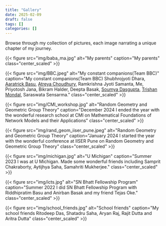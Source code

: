 ```yaml
---
title: "Gallery"
date: 2025-02-09
draft: false
tags: []
categories: []
---
```


<!-- <style>
r { color: Red }
o { color: Orange }
g { color: Green }
b { color: Blue}
</style> -->

Browse through my collection of pictures, each image narrating a unique chapter of my journey.

{{< figure
    src="img/baba_ma.jpg"
    alt="My parents"
    caption="My parents"
    class="center_scaled"
    >}}

{{< figure
    src="img/BBC.jpeg"
    alt="My constant companions(Team BBC)"
    caption="My constant companions(Team BBC) Shubhrojyoti Dhara, [Aaratrick Basu](https://awnathan1893.github.io/), [Atreya Choudhury](https://www.atchox.com/), Ramkrishna Jyoti Samanta, Me, Priyotosh Jana, Bikram Halder, Deepta Basak, [Soumya Dasgupta](https://omegasd18.github.io/), [Trishan Mondal](https://trishan8.github.io/), Saraswata Sensarma."
    class="center_scaled"
    >}}

{{< figure
    src="img/CMI_workshop.jpg"
    alt="Random Geometry and Geometric Group Theory"
    caption="December 2024 I ended the year with the wonderful research school at CMI on Mathematical Foundations of Network Models and their Applications"
    class="center_scaled"
    >}}

{{< figure
    src="img/rand_geom_iiser_pune.jpeg"
    alt="Random Geometry and Geometric Group Theory"
    caption="January 2024 I started the year with the wonderful conference at IISER Pune on Random Geometry and Geometric Group Theory"
    class="center_scaled"
    >}}

{{< figure
    src="img/michigan.jpg"
    alt="U Michigan"
    caption="Summer 2023 I was at U Michigan. Made some wonderful friends including Samprit Chakraborty, Aytijhya Saha, Samahriti Mukherjee."
    class="center_scaled"
    >}}

{{< figure
    src="img/icts.jpg"
    alt="SN Bhatt Fellowship Program"
    caption="Summer 2022 I did SN Bhatt Fellowship Program with Riddhipratim Basu and Anirban Basak and my friend Tejas Oke."
    class="center_scaled"
    >}}

{{< figure 
    src="img/school_friends.jpg"
    alt="School friends"
    caption="My school friends Ritodeep Das, Shatadru Saha, Aryan Raj, Rajit Dutta and Aritra Dutta"
    class="center_scaled"
    >}}